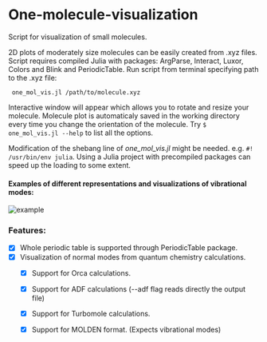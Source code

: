 
# One-molecule-visualization
Script for visualization of small molecules.


2D plots of moderately size molecules can be easily created from .xyz files.
Script requires compiled Julia with packages: ArgParse, Interact, Luxor, Colors and Blink and PeriodicTable.
Run script from terminal specifying path to the .xyz file:
```
 one_mol_vis.jl /path/to/molecule.xyz 
 ```
 Interactive window will appear which allows you to rotate and resize your molecule.
 Molecule plot is automaticaly saved in the working directory every time you change the orientation of the molecule.
 Try `$ one_mol_vis.jl --help` to list all the options.
 
Modification of the shebang line of *one_mol_vis.jl* might be needed. e.g. `#! /usr/bin/env julia`.
Using a Julia project with precompiled packages can speed up the loading to some extent.

#### Examples of different representations and visualizations of vibrational modes:

![example](https://user-images.githubusercontent.com/43886886/208878571-ca1aee93-6704-40cd-81cd-aa646110f85d.png)



### Features:

- [x] Whole periodic table is supported through PeriodicTable package.
- [x] Visualization of normal modes from quantum chemistry calculations. 
    - [x] Support for Orca calculations.
	- [x] Support for ADF calculations (--adf flag reads directly the output file)
    - [x] Support for Turbomole calculations.
    - [x] Support for MOLDEN format. (Expects vibrational modes)
    
